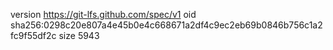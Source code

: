 version https://git-lfs.github.com/spec/v1
oid sha256:0298c20e807a4e45b0e4c668671a2df4c9ec2eb69b0846b756c1a2fc9f55df2c
size 5943
